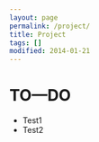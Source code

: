 ```yaml
---
layout: page
permalink: /project/
title: Project
tags: []
modified: 2014-01-21
---
```


# TO—DO
* Test1
* Test2